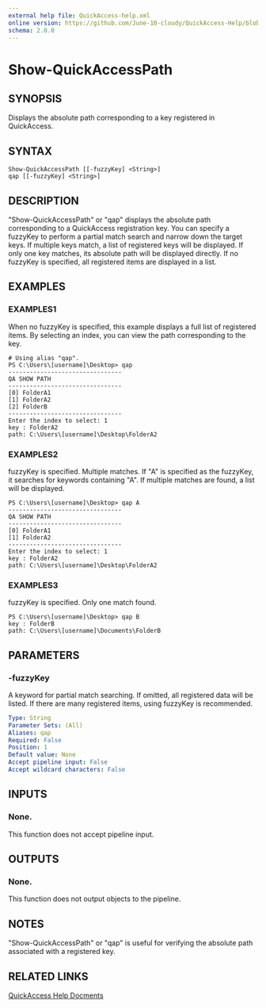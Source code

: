 ```yaml
---
external help file: QuickAccess-help.xml
online version: https://github.com/June-10-cloudy/QuickAccess-Help/blob/main/en-US/QuickAccess-help.xml
schema: 2.0.0
---
```

# Show-QuickAccessPath
## SYNOPSIS
Displays the absolute path corresponding to a key registered in QuickAccess.
## SYNTAX
```
Show-QuickAccessPath [[-fuzzyKey] <String>]
qap [[-fuzzyKey] <String>]
```
## DESCRIPTION
"Show-QuickAccessPath" or "qap" displays the absolute path corresponding to a QuickAccess registration key.
You can specify a fuzzyKey to perform a partial match search and narrow down the target keys.
If multiple keys match, a list of registered keys will be displayed. If only one key matches, its absolute path will be displayed directly.
If no fuzzyKey is specified, all registered items are displayed in a list.
## EXAMPLES
### EXAMPLES1
When no fuzzyKey is specified, this example displays a full list of registered items.
By selecting an index, you can view the path corresponding to the key.
```
# Using alias "qap".
PS C:\Users\[username]\Desktop> qap
--------------------------------
QA SHOW PATH
--------------------------------
[0] FolderA1
[1] FolderA2 
[2] FolderB
--------------------------------
Enter the index to select: 1
key : FolderA2
path: C:\Users\[username]\Desktop\FolderA2
```
### EXAMPLES2
fuzzyKey is specified. Multiple matches.
If "A" is specified as the fuzzyKey, it searches for keywords containing "A".
If multiple matches are found, a list will be displayed.
```
PS C:\Users\[username]\Desktop> qap A
--------------------------------
QA SHOW PATH
--------------------------------
[0] FolderA1
[1] FolderA2
--------------------------------
Enter the index to select: 1
key : FolderA2
path: C:\Users\[username]\Desktop\FolderA2
```
### EXAMPLES3
fuzzyKey is specified. Only one match found.
```
PS C:\Users\[username]\Desktop> qap B
key : FolderB
path: C:\Users\[username]\Documents\FolderB
```
## PARAMETERS
### -fuzzyKey
A keyword for partial match searching.
If omitted, all registered data will be listed.
If there are many registered items, using fuzzyKey is recommended.
```yaml
Type: String
Parameter Sets: (All)
Aliases: qap
Required: False
Position: 1
Default value: None
Accept pipeline input: False
Accept wildcard characters: False
```
## INPUTS
### None. 
This function does not accept pipeline input.
## OUTPUTS
### None. 
This function does not output objects to the pipeline.
## NOTES
"Show-QuickAccessPath" or "qap" is useful for verifying the absolute path associated with a registered key.
## RELATED LINKS
[QuickAccess Help Docments](https://github.com/June-10-cloudy/QuickAccess-Help)

